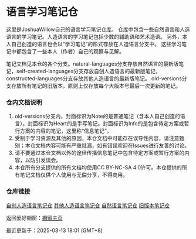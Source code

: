# 语言学习笔记仓

这里是JoshuaWillow自己的语言学习笔记仓库。
仓库中包含一些自然语言和人造语言的学习笔记。人造语言的学习笔记包括少数的辅助语和艺术造语。
另外，本人自己创造的语言也会以“学习笔记”的形式存放在人造语言分支中。
这些学习笔记中都包含了一些本人（作者）自己的观察与见解。

笔记文档见本仓的各个分支。natural-languages分支存放自然语言的最新版笔记，self-created-languages分支存放自创人造语言的最新版笔记，constructed-languages分支存放其他人造语言的最新版笔记。
old-versions分支存放所有笔记的旧版本，原则上仅存放每个大版本号最后一次更新的笔记。

### 仓内文档说明
1. old-versions分支内，封面标识为Note的是普通笔记（含本人自己创造的语言）。封面标识为Heart的是手写笔记。封面标识为Info的是包含待定方案或暂行方案的内容的笔记，这里称“信息笔记”。
2. 受制于学习资源及其他的原因，本仓文档中可能存在误导性内容，请注意甄别；本仓文档内容可能有严重纰漏，如有错误欢迎在Issues进行友善的讨论。
3. 请不要通过本仓文档以外的途径传播信息笔记中包含待定方案或暂行方案的内容，以防引发误会。
4. 本仓所有分支提供的所有文档均使用CC BY-NC-SA 4.0许可。本仓提供的所有笔记文档仅供个人使用与无偿分享，不得商用。

### 仓库链接
[自创人造语言笔记仓](https://github.com/WseriesY/multilang-resource/tree/self-created-languages)
[其他人造语言笔记仓](https://github.com/WseriesY/multilang-resource/tree/constructed-languages)
[自然语言笔记仓](https://github.com/WseriesY/multilang-resource/tree/natural-languages)
[旧版本笔记仓](https://github.com/WseriesY/multilang-resource/tree/old-versions)

返回爱好橱窗：[橱窗主页](https://wseriesy.github.io/)

最近更新于：2025-03-13 18:01 (GMT+8)
